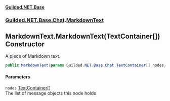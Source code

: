 #### [Guilded.NET.Base](Guilded_NET_Base.md 'Guilded.NET.Base')
### [Guilded.NET.Base.Chat](Guilded_NET_Base.md#Guilded_NET_Base_Chat 'Guilded.NET.Base.Chat').[MarkdownText](MarkdownText.md 'Guilded.NET.Base.Chat.MarkdownText')
## MarkdownText.MarkdownText(TextContainer[]) Constructor
A piece of Markdown text.  
```csharp
public MarkdownText(params Guilded.NET.Base.Chat.TextContainer[] nodes);
```
#### Parameters
<a name='Guilded_NET_Base_Chat_MarkdownText_MarkdownText(Guilded_NET_Base_Chat_TextContainer__)_nodes'></a>
`nodes` [TextContainer](TextContainer.md 'Guilded.NET.Base.Chat.TextContainer')[[]](https://docs.microsoft.com/en-us/dotnet/api/System.Array 'System.Array')  
The list of message objects this node holds
  
